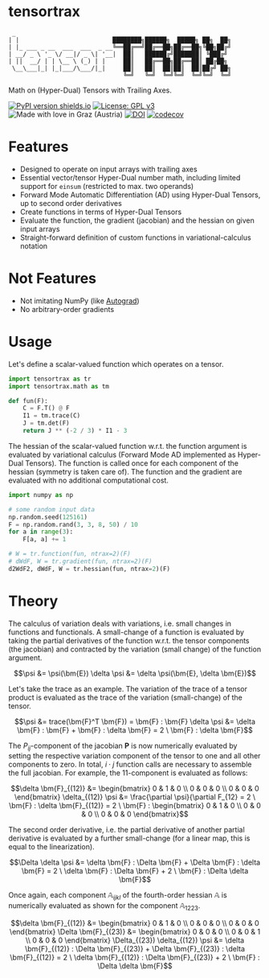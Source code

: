 # tensortrax

```
 _                            
| |                          ████████╗██████╗  █████╗ ██╗  ██╗
| |_ ___ _ __  ___  ___  _ __╚══██╔══╝██╔══██╗██╔══██╗╚██╗██╔╝
| __/ _ \ '_ \/ __|/ _ \| '__|  ██║   ██████╔╝███████║ ╚███╔╝ 
| ||  __/ | | \__ \ (_) | |     ██║   ██╔══██╗██╔══██║ ██╔██╗ 
 \__\___|_| |_|___/\___/|_|     ██║   ██║  ██║██║  ██║██╔╝ ██╗
                                ╚═╝   ╚═╝  ╚═╝╚═╝  ╚═╝╚═╝  ╚═╝  
```

Math on (Hyper-Dual) Tensors with Trailing Axes.

[![PyPI version shields.io](https://img.shields.io/pypi/v/tensortrax.svg)](https://pypi.python.org/pypi/tensortrax/) [![License: GPL v3](https://img.shields.io/badge/License-GPLv3-blue.svg)](https://www.gnu.org/licenses/gpl-3.0) ![Made with love in Graz (Austria)](https://img.shields.io/badge/Made%20with%20%E2%9D%A4%EF%B8%8F%20in-Graz%20(Austria)-0c674a) [![DOI](https://zenodo.org/badge/570708066.svg)](https://zenodo.org/badge/latestdoi/570708066) [![codecov](https://codecov.io/github/adtzlr/tensortrax/branch/main/graph/badge.svg?token=7DTH0HKYO9)](https://codecov.io/github/adtzlr/tensortrax)

# Features
- Designed to operate on input arrays with trailing axes
- Essential vector/tensor Hyper-Dual number math, including limited support for `einsum` (restricted to max. two operands)
- Forward Mode Automatic Differentiation (AD) using Hyper-Dual Tensors, up to second order derivatives
- Create functions in terms of Hyper-Dual Tensors
- Evaluate the function, the gradient (jacobian) and the hessian on given input arrays
- Straight-forward definition of custom functions in variational-calculus notation

# Not Features
- Not imitating NumPy (like [Autograd](https://github.com/HIPS/autograd))
- No arbitrary-order gradients

# Usage
Let's define a scalar-valued function which operates on a tensor.

```python
import tensortrax as tr
import tensortrax.math as tm

def fun(F):
    C = F.T() @ F
    I1 = tm.trace(C)
    J = tm.det(F)
    return J ** (-2 / 3) * I1 - 3
```

The hessian of the scalar-valued function w.r.t. the function argument is evaluated by variational calculus (Forward Mode AD implemented as Hyper-Dual Tensors). The function is called once for each component of the hessian (symmetry is taken care of). The function and the gradient are evaluated with no additional computational cost. 

```python
import numpy as np

# some random input data
np.random.seed(125161)
F = np.random.rand(3, 3, 8, 50) / 10
for a in range(3):
    F[a, a] += 1

# W = tr.function(fun, ntrax=2)(F)
# dWdF, W = tr.gradient(fun, ntrax=2)(F)
d2WdF2, dWdF, W = tr.hessian(fun, ntrax=2)(F)
```

# Theory
The calculus of variation deals with variations, i.e. small changes in functions and functionals. A small-change of a function is evaluated by taking the partial derivatives of the function w.r.t. the tensor components (the jacobian) and contracted by the variation (small change) of the function argument.

```math
\psi &= \psi(\bm{E})

\delta \psi &= \delta \psi(\bm{E}, \delta \bm{E})
```

Let's take the trace as an example. The variation of the trace of a tensor product is evaluated as the trace of the variation (small-change) of the tensor.

```math
\psi &= trace(\bm{F}^T \bm{F}) = \bm{F} : \bm{F}

\delta \psi &= \delta \bm{F} : \bm{F} + \bm{F} : \delta \bm{F} = 2 \ \bm{F} : \delta \bm{F}
```

The $P_{ij}$-component of the jacobian $\bm{P}$ is now numerically evaluated by setting the respective variation component of the tensor to one and all other components to zero. In total, $i \cdot j$ function calls are necessary to assemble the full jacobian. For example, the $11$-component is evaluated as follows:

```math
\delta \bm{F}_{(12)} &= \begin{bmatrix} 0 & 1 & 0 \\ 0 & 0 & 0 \\ 0 & 0 & 0 \end{bmatrix}

\delta_{(12)} \psi &= \frac{\partial \psi}{\partial F_{12} = 2 \ \bm{F} : \delta \bm{F}_{(12)} = 2 \ \bm{F} : \begin{bmatrix} 0 & 1 & 0 \\ 0 & 0 & 0 \\ 0 & 0 & 0 \end{bmatrix}
```

The second order derivative, i.e. the partial derivative of another partial derivative is evaluated by a further small-change (for a linear map, this is equal to the linearization).

```math
\Delta \delta \psi &= \delta \bm{F} : \Delta \bm{F} + \Delta \bm{F} : \delta \bm{F} = 2 \ \delta \bm{F} : \Delta \bm{F} + 2 \ \bm{F} : \Delta \delta \bm{F}
```

Once again, each component $\mathbb{A}_{ijkl}$ of the fourth-order hessian $\mathbb{A}$ is numerically evaluated as shown for the component $\mathbb{A}_{1223}$.

```math
\delta \bm{F}_{(12)} &= \begin{bmatrix} 0 & 1 & 0 \\ 0 & 0 & 0 \\ 0 & 0 & 0 \end{bmatrix}

\Delta \bm{F}_{(23)} &= \begin{bmatrix} 0 & 0 & 0 \\ 0 & 0 & 1 \\ 0 & 0 & 0 \end{bmatrix}

\Delta_{(23}) \delta_{(12}) \psi &= \delta \bm{F}_{(12)} : \Delta \bm{F}_{(23)} + \Delta \bm{F}_{(23)} : \delta \bm{F}_{(12)} = 2 \ \delta \bm{F}_{(12)} : \Delta \bm{F}_{(23)} + 2 \ \bm{F} : \Delta \delta \bm{F}
```